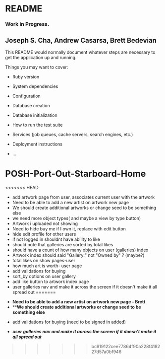 # README
### Work in Progress. 

## Joseph S. Cha, Andrew Casarsa, Brett Bedevian

This README would normally document whatever steps are necessary to get the
application up and running.

Things you may want to cover:

* Ruby version

* System dependencies

* Configuration

* Database creation

* Database initialization

* How to run the test suite

* Services (job queues, cache servers, search engines, etc.)

* Deployment instructions

* ...
# POSH-Port-Out-Starboard-Home

<<<<<<< HEAD
- add artwork page from user, associates current user with the artwork
- Need to be able to add a new artist on artwork new page
- We should create additional artworks or change seed to be something else
- we need more object types( and maybe a view by type button)
- Artwork i uploaded not showing
- Need to hide buy me if I own it, replace with edit button
- hide edit profile for other users
- if not logged in shouldnt have ability to like
- should note that galleries are sorted by total likes
- should have a count of how many objects on user (galleries) index
- Artwork index should said "Gallery:" not "Owned by" ? (maybe?)
- total likes on show pages-user
- how much art is worth- user page 
- add validations for buying 
- sort_by options on user gallery 
- add like button to artwork index page
- user galleries nav and make it across the screen if it doesn't make it all spread out
=======
<!-- - add artwork page from user, associates current user with the artwork - Joseph -->
- ********Need to be able to add a new artist on artwork new page - Brett********
- ******We should create additional artworks or change seed to be something else****
<!-- - we need more object types( and maybe a view by type button (no)) Joseph --> 
<!-- `- Need to hide buy me if I own it, replace with edit button ` - JOSEPH -->
<!-- `- hide edit profile for other users ` -->
<!-- `- if not logged in shouldnt have ability to like` -->
<!-- - should note that galleries are sorted by total likes -->
<!-- `- should have a count of how many objects on user (galleries) index` -->
<!-- - Artwork index should said "Gallery:" not "Owned by" ? (maybe?) -->
<!-- `- total likes on show pages-user`  -->
<!-- `- how much art is worth- user page ` -->
- add validations for buying (need to be signed in added)
<!-- - `sort_by for sale options on user gallery ` -->
- ***user galleries nav and make it across the screen if it doesn't make it all spread out***
<!-- - make back button on the artwork show page so you can go back to ur user page instead of back to artwork index.  -->
>>>>>>> bc919122cee77864f90a228f418227d57a0bf946
